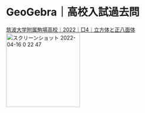 # GeoGebra｜高校入試過去問<br>
[筑波大学附属駒場高校｜2022｜□4｜立方体と正八面体](https://www.geogebra.org/m/dtpzgfh2 "筑波大学附属駒場高校｜2022｜□4｜立方体と正八面体")<br>
<img width="200" alt="スクリーンショット 2022-04-16 0 22 47" src="https://user-images.githubusercontent.com/91401771/163595565-2aa75489-4f10-4807-86bc-bce6a56e85eb.png">
